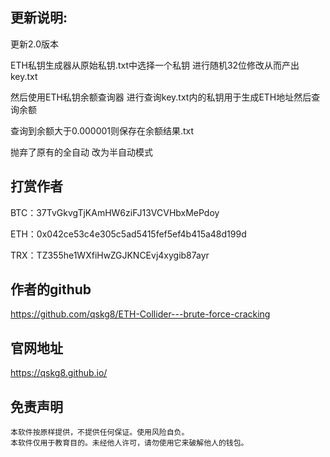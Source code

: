## 更新说明:

更新2.0版本  

ETH私钥生成器从原始私钥.txt中选择一个私钥 进行随机32位修改从而产出key.txt

然后使用ETH私钥余额查询器 进行查询key.txt内的私钥用于生成ETH地址然后查询余额

查询到余额大于0.000001则保存在余额结果.txt

抛弃了原有的全自动  改为半自动模式

##  打赏作者

BTC：37TvGkvgTjKAmHW6ziFJ13VCVHbxMePdoy

ETH：0x042ce53c4e305c5ad5415fef5ef4b415a48d199d

TRX：TZ355he1WXfiHwZGJKNCEvj4xygib87ayr

##  作者的github

https://github.com/qskg8/ETH-Collider---brute-force-cracking

##  官网地址

https://qskg8.github.io/

## 免责声明

    本软件按原样提供，不提供任何保证。使用风险自负。
    本软件仅用于教育目的。未经他人许可，请勿使用它来破解他人的钱包。
